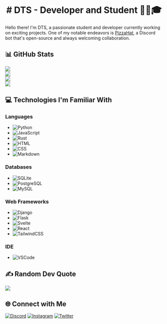 <h1 align="center"># DTS - Developer and Student 👨‍💻🎓</h1>

Hello there! I'm DTS, a passionate student and developer currently working on exciting projects. One of my notable endeavors is [PizzaHat](https://github.com/DTS-11/PizzaHat), a Discord bot that's open-source and always welcoming collaboration.

## 📊 GitHub Stats
![](https://komarev.com/ghpvc/?username=DTS-11&color=4185f2) \
![](https://github-readme-stats.vercel.app/api?username=DTS-11&theme=react&hide_border=false&include_all_commits=true&count_private=true)<br/>
![](https://github-readme-streak-stats.herokuapp.com/?user=DTS-11&theme=react&hide_border=false)<br/>
![](https://github-readme-stats.vercel.app/api/top-langs/?username=DTS-11&theme=react&hide_border=false&include_all_commits=true&count_private=false&layout=compact)

## 💻 Technologies I'm Familiar With
### Languages
- ![Python](https://img.shields.io/badge/Python-3776AB?style=for-the-badge&logo=python&logoColor=white)
- ![JavaScript](https://img.shields.io/badge/JavaScript-F7DF1E?style=for-the-badge&logo=javascript&logoColor=black)
- ![Rust](https://img.shields.io/badge/rust-%23000000.svg?style=for-the-badge&logo=rust&logoColor=white)
- ![HTML](https://img.shields.io/badge/HTML5-E34F26?style=for-the-badge&logo=html5&logoColor=white)
- ![CSS](https://img.shields.io/badge/CSS3-1572B6?style=for-the-badge&logo=css3&logoColor=white)
- ![Markdown](https://img.shields.io/badge/markdown-%23000000.svg?style=for-the-badge&logo=markdown&logoColor=white)

### Databases
- ![SQLite](https://img.shields.io/badge/SQLite-07405E?style=for-the-badge&logo=sqlite&logoColor=white)
- ![PostgreSQL](https://img.shields.io/badge/PostgreSQL-316192?style=for-the-badge&logo=postgresql&logoColor=white)
- ![MySQL](https://img.shields.io/badge/MySQL-005C84?style=for-the-badge&logo=mysql&logoColor=white)

### Web Frameworks
- ![Django](https://img.shields.io/badge/Django-092E20?style=for-the-badge&logo=django&logoColor=white)
- ![Flask](https://img.shields.io/badge/flask-%23000.svg?style=for-the-badge&logo=flask&logoColor=white)
- ![Svelte](https://img.shields.io/badge/svelte-%23f1413d.svg?style=for-the-badge&logo=svelte&logoColor=white)
- ![React](https://img.shields.io/badge/React-20232A?style=for-the-badge&logo=react&logoColor=61DAFB)
- ![TailwindCSS](https://img.shields.io/badge/tailwindcss-%2338B2AC.svg?style=for-the-badge&logo=tailwind-css&logoColor=white)

### IDE
- ![VSCode](https://img.shields.io/badge/Visual_Studio_Code-0078D4?style=for-the-badge&logo=visual%20studio%20code&logoColor=white)


## ✍️ Random Dev Quote
![](https://quotes-github-readme.vercel.app/api?type=horizontal&theme=dark)


## 🌐 Connect with Me
[![Discord](https://img.shields.io/badge/Discord-%237289DA.svg?logo=discord&logoColor=white)](htttps://discord.gg/WhNVDTF)
[![Instagram](https://img.shields.io/badge/Instagram-%23E4405F.svg?logo=Instagram&logoColor=white)](https://instagram.com/itsdts__)
[![Twitter](https://img.shields.io/badge/Twitter-%231DA1F2.svg?logo=Twitter&logoColor=white)](https://twitter.com/itsDTS_) 

<!---
DTS-11/DTS-11 is a ✨ special ✨ repository because its `README.md` (this file) appears on your GitHub profile.
You can click the Preview link to take a look at your changes.
--->
